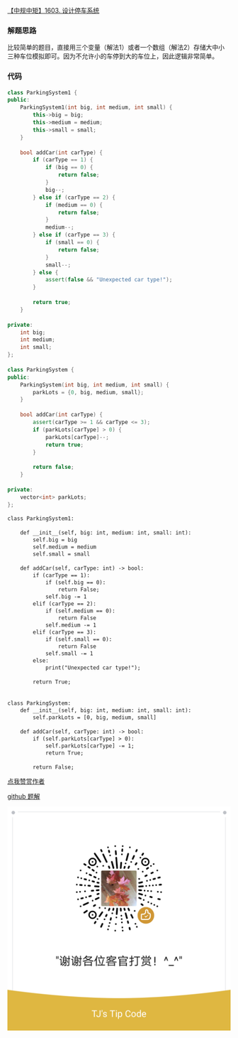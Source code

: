 [【中规中矩】1603. 设计停车系统](https://leetcode-cn.com/problems/design-parking-system/solution/1603-she-ji-ting-che-xi-tong-by-jyj407-u7ha/)

### 解题思路
比较简单的题目，直接用三个变量（解法1）或者一个数组（解法2）存储大中小三种车位模拟即可。因为不允许小的车停到大的车位上，因此逻辑非常简单。

### 代码
```cpp []
class ParkingSystem1 {
public:
    ParkingSystem1(int big, int medium, int small) {
        this->big = big;
        this->medium = medium;
        this->small = small;
    }
    
    bool addCar(int carType) {
        if (carType == 1) {
            if (big == 0) {
                return false;
            }
            big--;
        } else if (carType == 2) {
            if (medium == 0) {
                return false;
            }
            medium--;
        } else if (carType == 3) {
            if (small == 0) {
                return false;
            }
            small--;
        } else {
            assert(false && "Unexpected car type!");
        }
 
        return true;
    }

private:
    int big;
    int medium;
    int small;
};

class ParkingSystem {
public:
    ParkingSystem(int big, int medium, int small) {
        parkLots = {0, big, medium, small};
    }
    
    bool addCar(int carType) {
        assert(carType >= 1 && carType <= 3);
        if (parkLots[carType] > 0) {
            parkLots[carType]--;
            return true;
        }
 
        return false;
    }

private:
    vector<int> parkLots;
};
```
```python3 []
class ParkingSystem1:

    def __init__(self, big: int, medium: int, small: int):
        self.big = big
        self.medium = medium
        self.small = small

    def addCar(self, carType: int) -> bool:
        if (carType == 1):
            if (self.big == 0):
                return False;
            self.big -= 1
        elif (carType == 2):
            if (self.medium == 0):
                return False
            self.medium -= 1
        elif (carType == 3):
            if (self.small == 0):
                return False
            self.small -= 1
        else:
            print("Unexpected car type!");
 
        return True;


class ParkingSystem:
    def __init__(self, big: int, medium: int, small: int):
        self.parkLots = [0, big, medium, small]
    
    def addCar(self, carType: int) -> bool:
        if (self.parkLots[carType] > 0):
            self.parkLots[carType] -= 1;
            return True;

        return False;
```

[点我赞赏作者](https://github.com/jyj407/leetcode/blob/master/wechat%20reward%20QRCode.png)

[github 题解](https://github.com/jyj407/leetcode/blob/master/1603.md)

![Image](https://github.com/jyj407/leetcode/blob/master/wechat%20reward%20QRCode.png)
